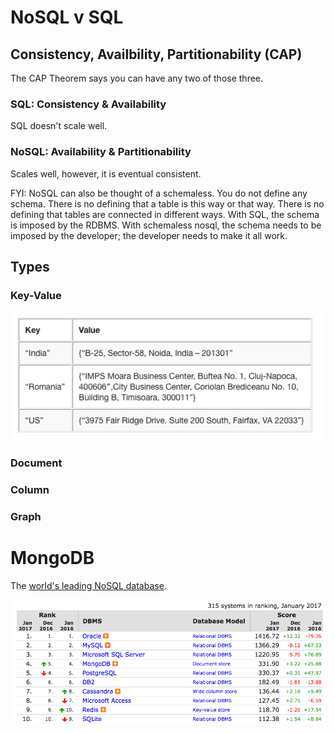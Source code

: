 # NoSQL v SQL

## Consistency, Availbility, Partitionability (CAP)

The CAP Theorem says you can have any two of those three.

### SQL: Consistency & Availability

SQL doesn't scale well.

### NoSQL: Availability & Partitionability

Scales well, however, it is eventual consistent.

FYI: NoSQL can also be thought of a schemaless. You do not define any schema. There is no defining that a table is this way or that way. There is no defining that tables are connected in different ways. With SQL, the schema is imposed by the RDBMS. With schemaless nosql, the schema needs to be imposed by the developer; the developer needs to make it all work.

## Types

### Key-Value

![key value](00_images/dbtype-kv.png)

### Document
### Column
### Graph

# MongoDB

The [world's leading NoSQL database](http://db-engines.com/en/ranking).

![Ranking of DBs](00_images/dbranks.png)

## 

